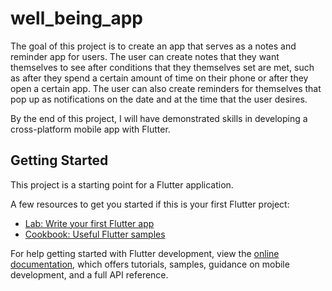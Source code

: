 # well_being_app

The goal of this project is to create an app that serves as a notes and reminder app for users. The user can create notes that they want themselves to see after conditions that they themselves set are met, such as after they spend a certain amount of time on their phone or after they open a certain app. The user can also create reminders for themselves that pop up as notifications on the date and at the time that the user desires. 

By the end of this project, I will have demonstrated skills in developing a cross-platform mobile app with Flutter.

## Getting Started

This project is a starting point for a Flutter application.

A few resources to get you started if this is your first Flutter project:

- [Lab: Write your first Flutter app](https://docs.flutter.dev/get-started/codelab)
- [Cookbook: Useful Flutter samples](https://docs.flutter.dev/cookbook)

For help getting started with Flutter development, view the
[online documentation](https://docs.flutter.dev/), which offers tutorials,
samples, guidance on mobile development, and a full API reference.
